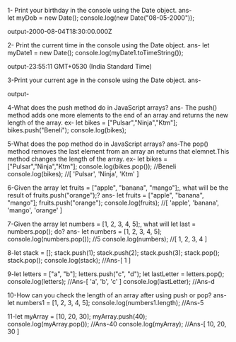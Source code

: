 1- Print your birthday in the console using the Date object.
ans-  
let myDob = new Date();
console.log(new Date("08-05-2000"));

output-2000-08-04T18:30:00.000Z

2- Print the current time in the console using the Date object.
ans-
let myDate1 = new Date();
console.log(myDate1.toTimeString());

output-23:55:11 GMT+0530 (India Standard Time)

3-Print your current age in the console using the Date object.
ans-

output-

4-What does the push method do in JavaScript arrays?
ans- The push() method adds one more elements to the end of an array and returns the new length of the array.
ex-
let bikes = ["Pulsar","Ninja","Ktm"];
bikes.push("Beneli");
console.log(bikes);

5-What does the pop method do in JavaScript arrays?
ans-The pop() method removes the last element from an array an returns that elemnet.This method changes the length of the array.
ex-
let bikes = ["Pulsar","Ninja","Ktm"];
console.log(bikes.pop()); //Beneli
console.log(bikes); //[ 'Pulsar', 'Ninja', 'Ktm' ]

6-Given the array let fruits = ["apple", "banana", "mango"];, what will be the result of fruits.push("orange");?
ans-
let fruits = ["apple", "banana", "mango"];
fruits.push("orange");
console.log(fruits); //[ 'apple', 'banana', 'mango', 'orange' ]

7-Given the array let numbers = [1, 2, 3, 4, 5];, what will let last = numbers.pop(); do?
ans-
let numbers = [1, 2, 3, 4, 5];
console.log(numbers.pop()); //5
console.log(numbers); //[ 1, 2, 3, 4 ]

8-let stack = [];
stack.push(1);
stack.push(2);
stack.push(3);
stack.pop();
stack.pop();
console.log(stack); //Ans-[ 1 ]

9-let letters = ["a", "b"];
letters.push("c", "d");
let lastLetter = letters.pop();
console.log(letters); //Ans-[ 'a', 'b', 'c' ]
console.log(lastLetter); //Ans-d

10-How can you check the length of an array after using push or pop?
ans-
let numbers1 = [1, 2, 3, 4, 5];
console.log(numbers1.length);   //Ans-5

11-let myArray = [10, 20, 30];
myArray.push(40);
console.log(myArray.pop());     //Ans-40
console.log(myArray);          //Ans-[ 10, 20, 30 ]
